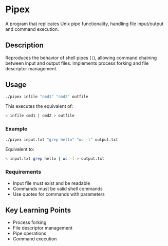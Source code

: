 # Pipex

A program that replicates Unix pipe functionality, handling file input/output and command execution.

## Description

Reproduces the behavior of shell pipes (`|`), allowing command chaining between input and output files. Implements process forking and file descriptor management.

## Usage

```bash
./pipex infile "cmd1" "cmd2" outfile
```

This executes the equivalent of:
```bash
< infile cmd1 | cmd2 > outfile
```

### Example
```bash
./pipex input.txt "grep hello" "wc -l" output.txt
```
Equivalent to:
```bash
< input.txt grep hello | wc -l > output.txt
```

### Requirements
- Input file must exist and be readable
- Commands must be valid shell commands
- Use quotes for commands with parameters

## Key Learning Points
- Process forking
- File descriptor management
- Pipe operations
- Command execution
